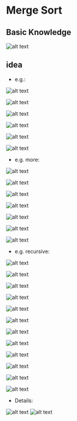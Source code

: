 # Merge Sort

## Basic Knowledge

![alt text](../../../src/images/_08_class08/Code02_MergeSort_1.png)


## idea
- e.g.:

![alt text](../../../src/images/_08_class08/Code02_MergeSort_2.png)

![alt text](../../../src/images/_08_class08/Code02_MergeSort_3.png)

![alt text](../../../src/images/_08_class08/Code02_MergeSort_4.png)

![alt text](../../../src/images/_08_class08/Code02_MergeSort_5.png)

![alt text](../../../src/images/_08_class08/Code02_MergeSort_6.png)

![alt text](../../../src/images/_08_class08/Code02_MergeSort_7.png)


- e.g. more: 


![alt text](../../../src/images/_08_class08/Code02_MergeSort_8.png)

![alt text](../../../src/images/_08_class08/Code02_MergeSort_9.png)

![alt text](../../../src/images/_08_class08/Code02_MergeSort_10.png)

![alt text](../../../src/images/_08_class08/Code02_MergeSort_11.png)

![alt text](../../../src/images/_08_class08/Code02_MergeSort_12.png)

![alt text](../../../src/images/_08_class08/Code02_MergeSort_13.png)

![alt text](../../../src/images/_08_class08/Code02_MergeSort_14.png)


- e.g. recursive:

![alt text](../../../src/images/_08_class08/Code02_MergeSort_15.png)

![alt text](../../../src/images/_08_class08/Code02_MergeSort_16.png)

![alt text](../../../src/images/_08_class08/Code02_MergeSort_17.png)

![alt text](../../../src/images/_08_class08/Code02_MergeSort_18.png)

![alt text](../../../src/images/_08_class08/Code02_MergeSort_19.png)

![alt text](../../../src/images/_08_class08/Code02_MergeSort_20.png)

![alt text](../../../src/images/_08_class08/Code02_MergeSort_21.png)

![alt text](../../../src/images/_08_class08/Code02_MergeSort_22.png)

![alt text](../../../src/images/_08_class08/Code02_MergeSort_23.png)

![alt text](../../../src/images/_08_class08/Code02_MergeSort_24.png)

![alt text](../../../src/images/_08_class08/Code02_MergeSort_25.png)

![alt text](../../../src/images/_08_class08/Code02_MergeSort_26.png)







- Details:

![alt text](../../../src/images/_08_class08/Code02_MergeSort_27.png)
![alt text](../../../src/images/_08_class08/Code02_MergeSort_28.png)



